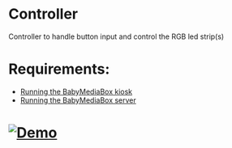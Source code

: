 # Controller
Controller to handle button input and control the RGB led strip(s)

# Requirements:
- [Running the BabyMediaBox kiosk](https://github.com/BabyMediaBox/kiosk)
- [Running the BabyMediaBox server](https://github.com/BabyMediaBox/server)


# [![Demo](https://mraiur.com/files/BabyMediaBox.gif)](https://youtu.be/wDMkf0tSyG4)